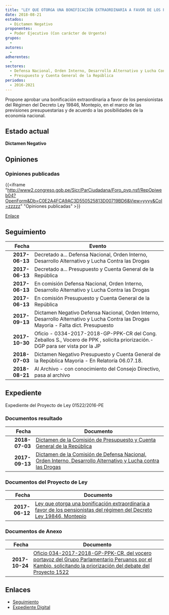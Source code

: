 ```yaml
---
title: "LEY QUE OTORGA UNA BONIFICACIÓN EXTRAORDINARIA A FAVOR DE LOS PENSIONISTAS DEL RÉGIMEN DEL DECRETO LEY 19846, MONTEPÍO"
date: 2018-08-21
estados: 
  - Dictamen Negativo
proponentes: 
  - Poder Ejecutivo (Con carácter de Urgente)
grupos: 
  - 
autores: 
  - 
adherentes: 
  - 
sectores: 
  - Defensa Nacional, Orden Interno, Desarrollo Alternativo y Lucha Contra las Drogas
  - Presupuesto y Cuenta General de la República
periodos: 
  - 2016-2021
---
```


Propone aprobar una bonificación extraordinaria a favor de los pensionistas del Régimen del Decreto Ley 19846, Montepío, en el marco de las previsiones presupuestarias y de acuerdo a las posibilidades de la economía nacional.


## Estado actual

**Dictamen Negativo**

## Opiniones

### Opiniones publicadas

{{<iframe "http://www2.congreso.gob.pe/Sicr/ParCiudadana/Foro_pvp.nsf/RepOpiweb04?OpenForm&Db=C0E2A4FCA9AC3D550525813D00719BD6&View=yyyy&Col=zzzzz" "Opiniones publicadas" >}}

[Enlace](http://www2.congreso.gob.pe/Sicr/ParCiudadana/Foro_pvp.nsf/RepOpiweb04?OpenForm&Db=C0E2A4FCA9AC3D550525813D00719BD6&View=yyyy&Col=zzzzz)

## Seguimiento

| Fecha | Evento |
|------:|--------|
| **2017-06-13** | Decretado a... Defensa Nacional, Orden Interno, Desarrollo Alternativo y Lucha Contra las Drogas|
| **2017-06-13** | Decretado a... Presupuesto y Cuenta General de la República|
| **2017-06-13** | En comisión Defensa Nacional, Orden Interno, Desarrollo Alternativo y Lucha Contra las Drogas|
| **2017-06-13** | En comisión Presupuesto y Cuenta General de la República|
| **2017-09-13** | Dictamen Negativo Defensa Nacional, Orden Interno, Desarrollo Alternativo y Lucha Contra las Drogas Mayoria - Falta dict. Presupuesto|
| **2017-10-30** | Oficio - 0334-2017-2018-GP-PPK-CR del Cong. Zeballos S., Vocero de PPK , solicita priorización.-DGP para ser vista por la JP|
| **2018-07-03** | Dictamen Negativo Presupuesto y Cuenta General de la República Mayoria - En Relatoría 06.07.18.|
| **2018-08-21** | Al Archivo - con conocimiento del Consejo Directivo, pasa al archivo|


## Expediente

Expediente del Proyecto de Ley 01522/2016-PE


### Documentos resultado

| Fecha | Documento |
|------:|--------|
| **2018-07-03** | [Dictamen de la Comisión de Presupuesto y Cuenta General de la República](http://www.leyes.congreso.gob.pe/Documentos/2016_2021/Dictamenes/Proyectos_de_Ley/01522DC17MAY20180703.pdf) |
| **2017-09-13** | [Dictamen de la Comisión de Defensa Nacional, Orden Interno, Desarrollo Alternativo y Lucha contra las Drogas](http://www.leyes.congreso.gob.pe/Documentos/2016_2021/Dictamenes/Proyectos_de_Ley/01522DC07MAY20170913..pdf) |

### Documentos del Proyecto de Ley

| Fecha | Documento |
|------:|--------|
| **2017-06-12** | [Ley que otorga una bonificación extraordinaria a favor de los pensionistas del régimen del Decreto Ley 19846, Montepío](http://www.leyes.congreso.gob.pe/Documentos/2016_2021/Proyectos_de_Ley_y_de_Resoluciones_Legislativas/PL0152220170612.pdf) |

### Documentos de Anexo

| Fecha | Documento |
|------:|--------|
| **2017-10-24** | [Oficio 034-2017-2018-GP-PPK-CR, del vocero portavoz del Grupo Parlamentario Peruanos por el Kambio, solicitando la priorización del debate del Proyecto 1522](http://www.leyes.congreso.gob.pe/Documentos/2016_2021/Oficios/Congresistas/OFICIO-034-2017-2018-GP-PPK-CR.PDF) |

## Enlaces 

- [Seguimiento](http://www2.congreso.gob.pe/Sicr/TraDocEstProc/CLProLey2016.nsf/f7fff46988ca05b1052578e100829cc7/6ecc63b7561026bd0525813d0066c305?OpenDocument)
- [Expediente Digital](http://www2.congreso.gob.pehttp://www2.congreso.gob.pe/Sicr/TraDocEstProc/CLProLey2016.nsf/f7fff46988ca05b1052578e100829cc7/6ecc63b7561026bd0525813d0066c305?OpenDocument&Click=05257FB7005EB655.eb71d0cf91d8294e05256cdf006b5706/$Body/0.1C6C)

